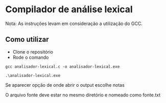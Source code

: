 # Compilador de análise lexical

Nota: As instruções levam em consideração a utilização do GCC.

## Como utilizar

- Clone o repositório
- Rode o comando
```
gcc analisador-lexical.c -o analisador-lexical.exe
```
```
.\analisador-lexical.exe
```

Se aparecer opção de onde abrir o output escolhe notas

O arquivo fonte deve estar no mesmo diretório e nomeado como fonte.txt
